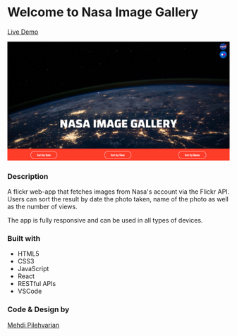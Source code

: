 # Welcome to Nasa Image Gallery

[Live Demo](https://nasa-flickr-gallery.netlify.com/)

![](src/assets/screenShotOfHomePage.png)

### Description

A flickr web-app that fetches images from Nasa's account via the Flickr API. Users can sort the result by date the photo taken, name of the photo as well as the number of views.

The app is fully responsive and can be used in all types of devices.

### Built with

* HTML5
* CSS3
* JavaScript
* React
* RESTful APIs
* VSCode

### Code & Design by
[Mehdi Pilehvarian](https://mehdipilehvarian.dev/)
